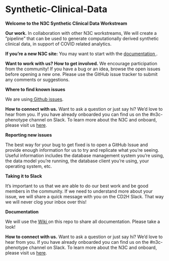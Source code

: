 # Synthetic-Clinical-Data
<!-----
NEW: Your output is on the clipboard!

NEW: Check the "Supress top comment" to remove this info from the output.

Conversion time: 0.498 seconds.


Using this Markdown file:

1. Paste this output into your source file.
2. See the notes and action items below regarding this conversion run.
3. Check the rendered output (headings, lists, code blocks, tables) for proper
   formatting and use a linkchecker before you publish this page.

Conversion notes:

* Docs to Markdown version 1.0β23
* Wed May 13 2020 08:53:57 GMT-0700 (PDT)
* Source doc: Untitled document
----->


**Welcome to the N3C Synthetic Clinical Data Workstream**

**Our work.** In collaboration with other N3C workstreams, We will create a ”pipeline” that can be used to generate computationally derived synthetic clinical data, in support of COVID related analytics.

**If you’re a new N3C site:** You may want to start with the [documentation ](https://github.com/National-COVID-Cohort-Collaborative/Synthetic-Clinical-Data/wiki). 

**Want to work with us? How to get involved.** We encourage participation from the community! If you have a bug or an idea, browse the open issues before opening a new one. Please use the GitHub issue tracker to submit any comments or suggestions.

**Where to find known issues**

We are using[ Github issues](https://github.com/National-COVID-Cohort-Collaborative/Synthetic-Clinical-Data).

**How to connect with us.** Want to ask a question or just say hi? We’d love to hear from you. If you have already onboarded you can find us on the #n3c-phenotype channel on Slack.  To learn more about the N3C and onboard, please visit us [here](https://covid.cd2h.org/N3C). 

**Reporting new issues**

The best way for your bug to get fixed is to open a GitHub Issue and provide enough information for us to try and replicate what you’re seeing. Useful information includes the database management system you’re using, the data model you’re running, the database client you’re using, your operating system, etc. 

**Taking it to Slack**

It’s important to us that we are able to do our best work and be good members in the community. If we need to understand more about your issue, we will share a quick message with you on the CD2H Slack.  That way we will never clog your inbox over this!

**Documentation**

We will use the [Wiki ](https://github.com/National-COVID-Cohort-Collaborative/Synthetic-Clinical-Data/wiki)on this repo to share all documentation. Please take a look!


**How to connect with us.** Want to ask a question or just say hi? We’d love to hear from you. If you have already onboarded you can find us on the #n3c-phenotype channel on Slack.  To learn more about the N3C and onboard, please visit us [here](https://covid.cd2h.org/N3C). 
